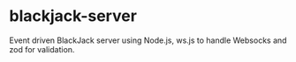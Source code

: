 # blackjack-server
Event driven BlackJack server using Node.js, ws.js to handle Websocks and zod for validation.


